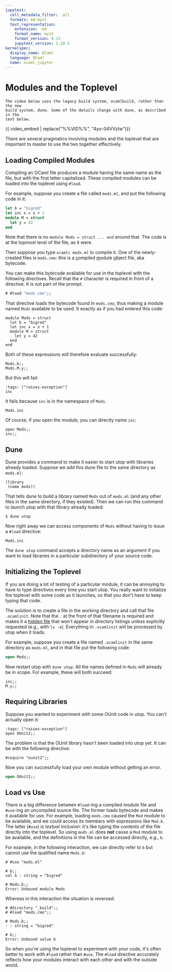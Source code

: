 ```yaml
---
jupytext:
  cell_metadata_filter: -all
  formats: md:myst
  text_representation:
    extension: .md
    format_name: myst
    format_version: 0.13
    jupytext_version: 1.10.3
kernelspec:
  display_name: OCaml
  language: OCaml
  name: ocaml-jupyter
---
```


# Modules and the Toplevel

```{note}
The video below uses the legacy build system, ocamlbuild, rather than the new
build system, dune. Some of the details change with dune, as described in the
text below.
```

{{ video_embed | replace("%%VID%%", "4yo-04VVzIw")}}

There are several pragmatics involving modules and the toplevel that are
important to master to use the two together effectively.

## Loading Compiled Modules

Compiling an OCaml file produces a module having the same name as the file, but
with the first letter capitalized. These compiled modules can be loaded into the
toplevel using `#load`.

For example, suppose you create a file called `mods.ml`, and put the following
code in it:

```ocaml
let b = "bigred"
let inc x = x + 1
module M = struct
  let y = 42
end
```

Note that there is no `module Mods = struct ... end` around that. The code is at
the topmost level of the file, as it were.

Then suppose you type `ocamlc mods.ml` to compile it. One of the newly-created
files is `mods.cmo`: this is a <u>c</u>ompiled <u>m</u>odule <u>o</u>bject file,
aka bytecode.

You can make this bytecode available for use in the toplevel with the following
directives. Recall that the `#` character is required in front of a directive.
It is not part of the prompt.

```ocaml
# #load "mods.cmo";;
```

That directive loads the bytecode found in `mods.cmo`, thus making a module
named `Mods` available to be used. It exactly as if you had entered this code:

```{code-cell} ocaml
module Mods = struct
  let b = "bigred"
  let inc x = x + 1
  module M = struct
    let y = 42
  end
end
```

Both of these expressions will therefore evaluate successfully:

```{code-cell} ocaml
Mods.b;;
Mods.M.y;;
```

But this will fail:
```{code-cell} ocaml
:tags: ["raises-exception"]
inc
```

It fails because `inc` is in the namespace of `Mods`.
```{code-cell} ocaml
Mods.inc
```

Of course, if you open the module, you can directly name `inc`:

```{code-cell} ocaml
open Mods;;
inc;;
```

## Dune

Dune provides a command to make it easier to start utop with libraries already
loaded. Suppose we add this dune file to the same directory as `mods.ml`:

```text
(library
 (name mods))
```

That tells dune to build a library named `Mods` out of `mods.ml` (and any other
files in the same directory, if they existed).  Then we can run this command
to launch utop with that library already loaded:

```console
$ dune utop
```

Now right away we can access components of `Mods` without having to issue
a `#load` directive:
```{code-cell} ocaml
Mods.inc
```

The `dune utop` command accepts a directory name as an argument if you want to
load libraries in a particular subdirectory of your source code.

## Initializing the Toplevel

If you are doing a lot of testing of a particular module, it can be annoying to
have to type directives every time you start utop. You really want to initialize
the toplevel with some code as it launches, so that you don't have to keep
typing that code.

The solution is to create a file in the working directory and call that file
`.ocamlinit`. Note that the `.` at the front of that filename is required and
makes it a [hidden file][hidden] that won't appear in directory listings unless
explicitly requested (e.g., with `ls -a`). Everything in `.ocamlinit` will be
processed by utop when it loads.

[hidden]: https://en.wikipedia.org/wiki/Hidden_file_and_hidden_directory

For example, suppose you create a file named `.ocamlinit` in the same directory
as `mods.ml`, and in that file put the following code:

```ocaml
open Mods;;
```

Now restart utop with `dune utop`. All the names defined in `Mods` will already
be in scope. For example, these will both succeed:

```{code-cell} ocaml
inc;;
M.y;;
```

## Requiring Libraries

Suppose you wanted to experiment with some OUnit code in utop. You can't
actually open it:

```{code-cell} ocaml
:tags: ["raises-exception"]
open OUnit2;;
```

The problem is that the OUnit library hasn't been loaded into utop yet. It can
be with the following directive:

```{code-cell} ocaml
#require "ounit2";;
```

Now you can successfully load your own module without getting an error.

```ocaml
open OUnit2;;
```

<!--
MRC 8/12/21: I don't think we need this section anymore.  `dune utop` takes
  care of recursive loads automatically, and none of the assignments needs
  this functionality.  Moreover, we can't actually demo this easily without
  ocamlbuild.  We'd have to use ocamlc or set up a kind of strange dune
  hierarchy.  So I'm commenting out now, with the intent of deleting in a year
  or so if all is going well.

## Dependencies

When compiling a file, the build system automatically figures out which other
files it depends on and recompiles those as necessary. The toplevel, however, is
not as sophisticated: you have to make sure to load all the dependencies of a
file.

Suppose you have a file named `mods2.ml` in the same directory as `mods.ml`
from above, and `mods2.ml` contains this code:

```ocaml
open Mods
let x = inc 0
```

If you run `ocamlbuild -pkg ounit2 mods2.byte`, the compilation will succeed.
You don't have to name `mods.byte` on the command line, even though `mods2.ml`
depends on the module `Mod`. The build system is smart that way.

Also suppose that `.ocamlinit` contains exactly the following:

```ocaml
#directory "_build";;
#require "ounit2";;
```

If you restart utop and try to load `mods2.cmo`, you will get an error:

```text
# #load "mods2.cmo";;
Error: Reference to undefined global `Mods'
```

The problem is that the toplevel does not automatically load the modules that
`Mods2` depends upon. There are two ways to solve this problem.
First, you can manually load the dependencies, like this:

```ocaml
# #load "mods.cmo";;
# #load "mods2.cmo";;
```

Second, you could instead tell the toplevel to load `Mods2` and recursively
to load everything it depends on:

```ocaml
# #load_rec "mods2.cmo";;
```

And that is probably the better solution.
-->

## Load vs Use

There is a big difference between `#load`-ing a compiled module file and
`#use`-ing an uncompiled source file. The former loads bytecode and makes it
available for use. For example, loading `mods.cmo` caused the `Mod` module to be
available, and we could access its members with expressions like `Mod.b`. The
latter (`#use`) is *textual inclusion*: it's like typing the contents of the
file directly into the toplevel. So using `mods.ml` does **not** cause a `Mod`
module to be available, and the definitions in the file can be accessed
directly, e.g., `b`.

For example, in the following interaction, we can directly refer to `b` but
cannot use the qualified name `Mods.b`:

```text
# #use "mods.ml"

# b;;
val b : string = "bigred"

# Mods.b;;
Error: Unbound module Mods
```

Whereas in this interaction the situation is reversed:

```text
# #directory "_build";;
# #load "mods.cmo";;

# Mods.b;;
- : string = "bigred"

# b;;
Error: Unbound value b
```

So when you're using the toplevel to experiment with your code, it's often
better to work with `#load` rather than `#use`. The `#load` directive accurately
reflects how your modules interact with each other and with the outside world.
